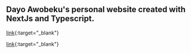 ## Dayo Awobeku's personal website created with NextJs and Typescript.

[link](https://dayoawobeku.com){:target="_blank"}

[link]([URL](https://dayoawobeku.com)){:target="_blank"}
